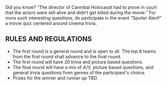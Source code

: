 <!-- TITLE: Spoiler Alert -->
<!-- SUBTITLE: Movie Quiz -->

Did you know? “The director of Cannibal Holocaust had to prove in court that the actors were still alive and didn’t get killed during the movie.” For more such interesting questions, do participate in the event “Spoiler Alert!” a movie quiz centered around cinema trivia.

## RULES AND REGULATIONS

* The first round is a general round and is open to all. The top 8 teams from the first round shall advance to the final round.
* The first round will have 20 trivia and picture based questions.
* The final round will have a mix of A/V, picture based questions, and general trivia questions from genres of the participant's choice.
* Prizes for the winner and runner up TBD.